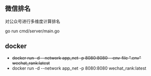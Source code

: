 ## 微信排名
对公众号进行多维度计算排名

go run cmd/server/main.go

## docker 
  * ~~docker run -d --network app_net -p 8080:8080 --env-file ".env" wechat_rank:latest~~
  * docker run -d --network app_net -p 8080:8080  wechat_rank:latest